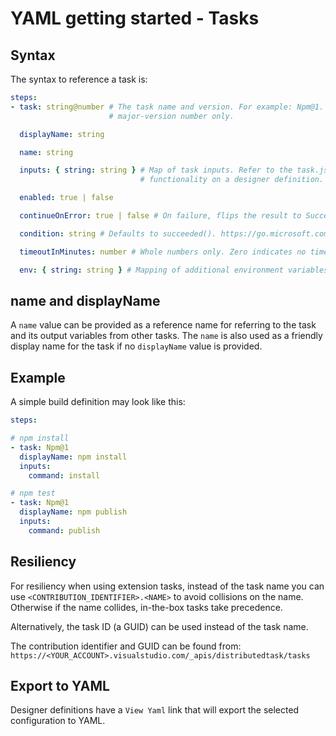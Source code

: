 # YAML getting started - Tasks

## Syntax

The syntax to reference a task is:

```yaml
steps:
- task: string@number # The task name and version. For example: Npm@1. The version must indicate the
                      # major-version number only.

  displayName: string

  name: string

  inputs: { string: string } # Map of task inputs. Refer to the task.json or use the View Yaml
                             # functionality on a designer definition.

  enabled: true | false

  continueOnError: true | false # On failure, flips the result to SucceededWithIssues

  condition: string # Defaults to succeeded(). https://go.microsoft.com/fwlink/?linkid=842996

  timeoutInMinutes: number # Whole numbers only. Zero indicates no timeout.

  env: { string: string } # Mapping of additional environment variables to set for the scope of the task.
```

## name and displayName
A `name` value can be provided as a reference name for referring to the task and its output variables from other tasks. The `name` is also used as a friendly display name for the task if no `displayName` value is provided.

## Example

A simple build definition may look like this:

```yaml
steps:

# npm install
- task: Npm@1
  displayName: npm install
  inputs:
    command: install

# npm test
- task: Npm@1
  displayName: npm publish
  inputs:
    command: publish
```

## Resiliency

For resiliency when using extension tasks, instead of the task name you can use
`<CONTRIBUTION_IDENTIFIER>.<NAME>` to avoid collisions on the name. Otherwise
if the name collides, in-the-box tasks take precedence.

Alternatively, the task ID (a GUID) can be used instead of the task name.

The contribution identifier and GUID can be found from:
`https://<YOUR_ACCOUNT>.visualstudio.com/_apis/distributedtask/tasks`

## Export to YAML

Designer definitions have a `View Yaml` link that will export the selected configuration to YAML.
